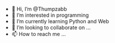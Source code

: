 - 👋 Hi, I’m @Thumpzabb
- 👀 I’m interested in programming
- 🌱 I’m currently learning Python and Web
- 💞️ I’m looking to collaborate on ...
- 📫 How to reach me ...

<!---
Thumpzabb/Thumpzabb is a ✨ special ✨ repository because its `README.md` (this file) appears on your GitHub profile.
You can click the Preview link to take a look at your changes.
--->
